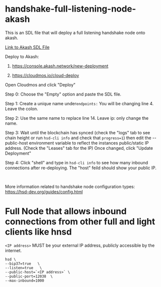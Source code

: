 # handshake-full-listening-node-akash

This is an SDL file that will deploy a full listening handshake node onto akash.

[Link to Akash SDL File](https://github.com/akash-network/awesome-akash/blob/master/handshake)

Deploy to Akash: 

1. https://console.akash.network/new-deployment

2. https://cloudmos.io/cloud-deploy 

Open Cloudmos and click "Deploy" 
<br>

Step 0: Choose the "Empty" option and paste the SDL file.
<br>

Step 1: Create a unique name under```endpoints:``` You will be changing line 4. Leave the colon.
<br>

Step 2: Use the same name to replace line 14. Leave ip: only change the name.
<br>

Step 3: Wait until the blockchain has synced (check the "logs" tab to see chain height or run `hsd-cli info` and check that `progress=1`) then edit the --public-host environment variable to reflect the instances public/static IP address. (Check the "Leases" tab for the IP) Once changed, click "Update Deployment"

Step 4: Click "shell" and type in ```hsd-cli info``` to see how many inbound connections after re-deploying. The "host" feild should show your public IP.

<br>

More information related to handshake node configuration types: https://hsd-dev.org/guides/config.html

# Full Node that allows inbound connections from other full and light clients like hnsd
`<IP address>` MUST be your external IP address, publicly accessible by the internet.
```
hsd \
--bip37=true   \
--listen=true   \
--public-host=`<IP address>` \
--public-port=12038  \
--max-inbound=1000	
```


